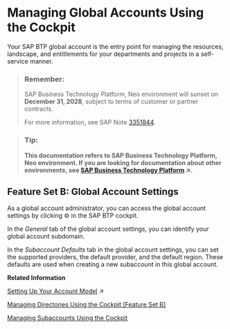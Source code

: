 <!-- copy26c016aea03d4b8dbcdd4055c23c70ef -->

<link rel="stylesheet" type="text/css" href="../css/sap-icons.css"/>

# Managing Global Accounts Using the Cockpit

Your SAP BTP global account is the entry point for managing the resources, landscape, and entitlements for your departments and projects in a self-service manner.

> ### Remember:  
> SAP Business Technology Platform, Neo environment will sunset on **December 31, 2028**, subject to terms of customer or partner contracts.
> 
> For more information, see SAP Note [3351844](https://me.sap.com/notes/3351844).

> ### Tip:  
> **This documentation refers to SAP Business Technology Platform, Neo environment. If you are looking for documentation about other environments, see [SAP Business Technology Platform](https://help.sap.com/viewer/65de2977205c403bbc107264b8eccf4b/Cloud/en-US/6a2c1ab5a31b4ed9a2ce17a5329e1dd8.html "SAP Business Technology Platform (SAP BTP) is an integrated offering comprised of four technology portfolios: database and data management, application development and integration, analytics, and intelligent technologies. The platform offers users the ability to turn data into business value, compose end-to-end business processes, and build and extend SAP applications quickly.") :arrow_upper_right:.**



<a name="copy26c016aea03d4b8dbcdd4055c23c70ef__section_mr1_jjq_lnb"/>

## Feature Set B: Global Account Settings

As a global account administrator, you can access the global account settings by clicking :gear: in the SAP BTP cockpit.

In the *General* tab of the global account settings, you can identify your global account subdomain.

In the *Subaccount Defaults* tab in the global account settings, you can set the supported providers, the default provider, and the default region. These defaults are used when creating a new subaccount in this global account.

**Related Information**  


[Setting Up Your Account Model](https://help.sap.com/viewer/df50977d8bfa4c9a8a063ddb37113c43/Cloud/en-US/2db81f42f5194454beecde6cd4994dda.html "The hierarchical structure between global accounts, directories, and subaccounts lets you define an account model that accurately fits your business and development needs.") :arrow_upper_right:

[Managing Directories Using the Cockpit \[Feature Set B\]](managing-directories-using-the-cockpit-feature-set-b-f495ac1.md "Learn how to organize and manage your subaccounts according to your technical and business needs by using directories in the SAP BTP cockpit.")

[Managing Subaccounts Using the Cockpit](managing-subaccounts-using-the-cockpit-55d0b6d.md "Learn how to structure a global account according to your organization’s and project’s requirements with regard to members, authorizations, and entitlements by managing subaccounts.")

 <?sap-ot O2O class="- topic/link " href="74eb32ef49804e6e8107338c4ed44d49.xml" text="" desc="" xtrc="link:4" xtrf="file:/home/builder/src/dita-all/jjq1673438782153/loio9fe952ba277c471bbad80cd40548bb84_en-US/src/content/localization/en-us/26c016aea03d4b8dbcdd4055c23c70ef.xml" output-class="" outputTopicFile="file:/home/builder/tp.net.sf.dita-ot/2.3/plugins/com.elovirta.dita.markdown_1.3.0/xsl/dita2markdownImpl.xsl" ?> 

